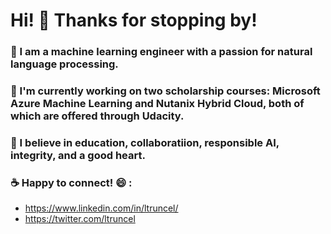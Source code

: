 # Hi! 👋 Thanks for stopping by! 



### 🔭 I am a machine learning engineer with a passion for natural language processing. 

### 🌱 I'm currently working on two scholarship courses: Microsoft Azure Machine Learning and Nutanix Hybrid Cloud, both of which are offered through Udacity.

### :sparkling_heart: I believe in education, collaboratiion, responsible AI, integrity, and a good heart.

### :coffee: Happy to connect! :smile: : 
  - https://www.linkedin.com/in/ltruncel/
  - https://twitter.com/ltruncel


